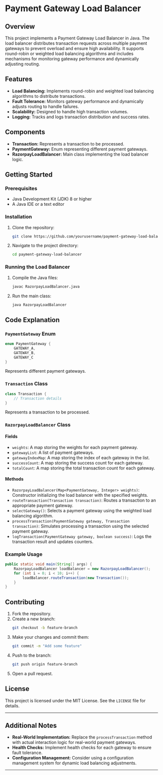 # Payment Gateway Load Balancer

## Overview

This project implements a Payment Gateway Load Balancer in Java. The load balancer distributes transaction requests across multiple payment gateways to prevent overload and ensure high availability. It supports round-robin or weighted load balancing algorithms and includes mechanisms for monitoring gateway performance and dynamically adjusting routing.

## Features

- **Load Balancing:** Implements round-robin and weighted load balancing algorithms to distribute transactions.
- **Fault Tolerance:** Monitors gateway performance and dynamically adjusts routing to handle failures.
- **Scalability:** Designed to handle high transaction volumes.
- **Logging:** Tracks and logs transaction distribution and success rates.

## Components

- **Transaction:** Represents a transaction to be processed.
- **PaymentGateway:** Enum representing different payment gateways.
- **RazorpayLoadBalancer:** Main class implementing the load balancer logic.

## Getting Started

### Prerequisites

- Java Development Kit (JDK) 8 or higher
- A Java IDE or a text editor

### Installation

1. Clone the repository:
   ```bash
   git clone https://github.com/yourusername/payment-gateway-load-balancer.git
   ```
2. Navigate to the project directory:
   ```bash
   cd payment-gateway-load-balancer
   ```

### Running the Load Balancer

1. Compile the Java files:
   ```bash
   javac RazorpayLoadBalancer.java
   ```
2. Run the main class:
   ```bash
   java RazorpayLoadBalancer
   ```

## Code Explanation

### `PaymentGateway` Enum

```java
enum PaymentGateway {
    GATEWAY_A,
    GATEWAY_B,
    GATEWAY_C
}
```

Represents different payment gateways.

### `Transaction` Class

```java
class Transaction {
    // Transaction details
}
```

Represents a transaction to be processed.

### `RazorpayLoadBalancer` Class

#### Fields

- `weights`: A map storing the weights for each payment gateway.
- `gatewayList`: A list of payment gateways.
- `gatewayIndexMap`: A map storing the index of each gateway in the list.
- `successCount`: A map storing the success count for each gateway.
- `totalCount`: A map storing the total transaction count for each gateway.

#### Methods

- `RazorpayLoadBalancer(Map<PaymentGateway, Integer> weights)`: Constructor initializing the load balancer with the specified weights.
- `routeTransaction(Transaction transaction)`: Routes a transaction to an appropriate payment gateway.
- `selectGateway()`: Selects a payment gateway using the weighted load balancing algorithm.
- `processTransaction(PaymentGateway gateway, Transaction transaction)`: Simulates processing a transaction using the selected payment gateway.
- `logTransaction(PaymentGateway gateway, boolean success)`: Logs the transaction result and updates counters.

### Example Usage

```java
public static void main(String[] args) {
    RazorpayLoadBalancer loadBalancer = new RazorpayLoadBalancer();
    for (int i = 0; i < 10; i++) {
        loadBalancer.routeTransaction(new Transaction());
    }
}
```

## Contributing

1. Fork the repository.
2. Create a new branch:
   ```bash
   git checkout -b feature-branch
   ```
3. Make your changes and commit them:
   ```bash
   git commit -m "Add some feature"
   ```
4. Push to the branch:
   ```bash
   git push origin feature-branch
   ```
5. Open a pull request.

## License

This project is licensed under the MIT License. See the `LICENSE` file for details.

---

## Additional Notes

- **Real-World Implementation:** Replace the `processTransaction` method with actual interaction logic for real-world payment gateways.
- **Health Checks:** Implement health checks for each gateway to ensure fault tolerance.
- **Configuration Management:** Consider using a configuration management system for dynamic load balancing adjustments.

---
